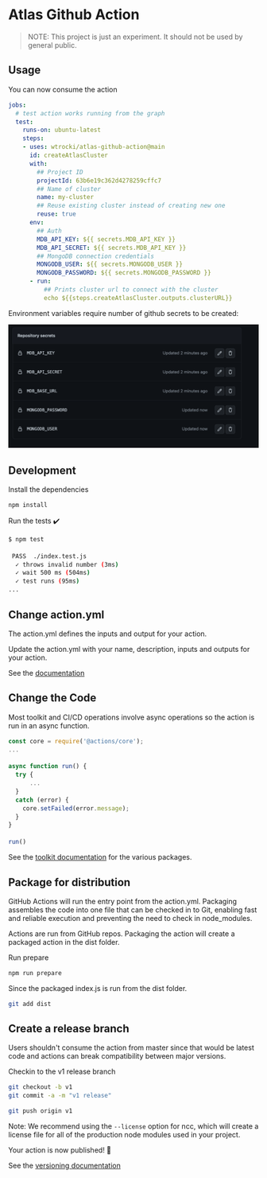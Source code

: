 # Atlas Github Action

> NOTE: This project is just an experiment. It should not be used by general public.

## Usage

You can now consume the action 

```yaml
jobs:
  # test action works running from the graph
  test:
    runs-on: ubuntu-latest
    steps:
    - uses: wtrocki/atlas-github-action@main
      id: createAtlasCluster
      with:
        ## Project ID
        projectId: 63b6e19c362d4278259cffc7
        ## Name of cluster
        name: my-cluster
        ## Reuse existing cluster instead of creating new one
        reuse: true
      env:
        ## Auth
        MDB_API_KEY: ${{ secrets.MDB_API_KEY }}
        MDB_API_SECRET: ${{ secrets.MDB_API_KEY }}
        ## MongoDB connection credentials
        MONGODB_USER: ${{ secrets.MONGODB_USER }}
        MONGODB_PASSWORD: ${{ secrets.MONGODB_PASSWORD }}
      - run: 
          ## Prints cluster url to connect with the cluster
          echo ${{steps.createAtlasCluster.outputs.clusterURL}}
```

Environment variables require number of github secrets to be created:

![./resources/secrets.png](./resources/secrets.png)

 
## Development

Install the dependencies

```bash
npm install
```

Run the tests :heavy_check_mark:

```bash
$ npm test

 PASS  ./index.test.js
  ✓ throws invalid number (3ms)
  ✓ wait 500 ms (504ms)
  ✓ test runs (95ms)
...
```

## Change action.yml

The action.yml defines the inputs and output for your action.

Update the action.yml with your name, description, inputs and outputs for your action.

See the [documentation](https://help.github.com/en/articles/metadata-syntax-for-github-actions)

## Change the Code

Most toolkit and CI/CD operations involve async operations so the action is run in an async function.

```javascript
const core = require('@actions/core');
...

async function run() {
  try {
      ...
  }
  catch (error) {
    core.setFailed(error.message);
  }
}

run()
```

See the [toolkit documentation](https://github.com/actions/toolkit/blob/master/README.md#packages) for the various packages.

## Package for distribution

GitHub Actions will run the entry point from the action.yml. Packaging assembles the code into one file that can be checked in to Git, enabling fast and reliable execution and preventing the need to check in node_modules.

Actions are run from GitHub repos.  Packaging the action will create a packaged action in the dist folder.

Run prepare

```bash
npm run prepare
```

Since the packaged index.js is run from the dist folder.

```bash
git add dist
```

## Create a release branch

Users shouldn't consume the action from master since that would be latest code and actions can break compatibility between major versions.

Checkin to the v1 release branch

```bash
git checkout -b v1
git commit -a -m "v1 release"
```

```bash
git push origin v1
```

Note: We recommend using the `--license` option for ncc, which will create a license file for all of the production node modules used in your project.

Your action is now published! :rocket:

See the [versioning documentation](https://github.com/actions/toolkit/blob/master/docs/action-versioning.md)
